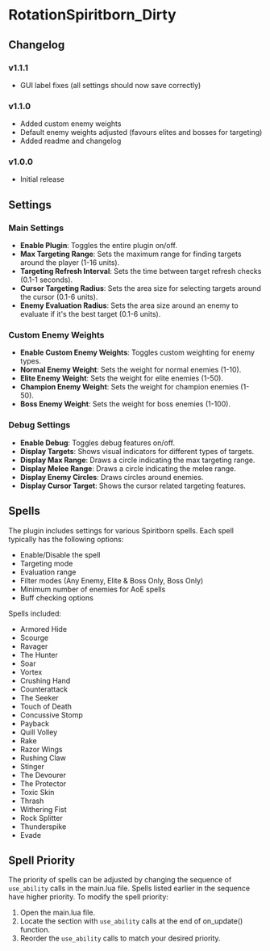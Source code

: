 # RotationSpiritborn_Dirty

## Changelog
 ### v1.1.1
- GUI label fixes (all settings should now save correctly)

 ### v1.1.0
- Added custom enemy weights
- Default enemy weights adjusted (favours elites and bosses for targeting)
- Added readme and changelog

 ### v1.0.0
- Initial release

## Settings

### Main Settings
- **Enable Plugin**: Toggles the entire plugin on/off.
- **Max Targeting Range**: Sets the maximum range for finding targets around the player (1-16 units).
- **Targeting Refresh Interval**: Sets the time between target refresh checks (0.1-1 seconds).
- **Cursor Targeting Radius**: Sets the area size for selecting targets around the cursor (0.1-6 units).
- **Enemy Evaluation Radius**: Sets the area size around an enemy to evaluate if it's the best target (0.1-6 units).

### Custom Enemy Weights
- **Enable Custom Enemy Weights**: Toggles custom weighting for enemy types.
- **Normal Enemy Weight**: Sets the weight for normal enemies (1-10).
- **Elite Enemy Weight**: Sets the weight for elite enemies (1-50).
- **Champion Enemy Weight**: Sets the weight for champion enemies (1-50).
- **Boss Enemy Weight**: Sets the weight for boss enemies (1-100).

### Debug Settings
- **Enable Debug**: Toggles debug features on/off.
- **Display Targets**: Shows visual indicators for different types of targets.
- **Display Max Range**: Draws a circle indicating the max targeting range.
- **Display Melee Range**: Draws a circle indicating the melee range.
- **Display Enemy Circles**: Draws circles around enemies.
- **Display Cursor Target**: Shows the cursor related targeting features.


## Spells
The plugin includes settings for various Spiritborn spells. Each spell typically has the following options:
- Enable/Disable the spell
- Targeting mode
- Evaluation range
- Filter modes (Any Enemy, Elite & Boss Only, Boss Only)
- Minimum number of enemies for AoE spells
- Buff checking options

Spells included:
- Armored Hide
- Scourge
- Ravager
- The Hunter
- Soar
- Vortex
- Crushing Hand
- Counterattack
- The Seeker
- Touch of Death
- Concussive Stomp
- Payback
- Quill Volley
- Rake
- Razor Wings
- Rushing Claw
- Stinger
- The Devourer
- The Protector
- Toxic Skin
- Thrash
- Withering Fist
- Rock Splitter
- Thunderspike
- Evade

## Spell Priority
The priority of spells can be adjusted by changing the sequence of `use_ability` calls in the main.lua file. Spells listed earlier in the sequence have higher priority. To modify the spell priority:

1. Open the main.lua file.
2. Locate the section with `use_ability` calls at the end of on_update() function.
3. Reorder the `use_ability` calls to match your desired priority.
